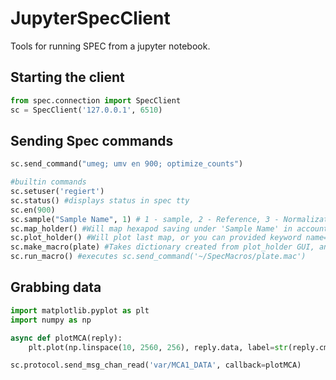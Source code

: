 # JupyterSpecClient
Tools for running SPEC from a jupyter notebook. 

## Starting the client
```python
from spec.connection import SpecClient
sc = SpecClient('127.0.0.1', 6510)
```

## Sending Spec commands
```python
sc.send_command("umeg; umv en 900; optimize_counts")

#builtin commands
sc.setuser('regiert')
sc.status() #displays status in spec tty
sc.en(900)
sc.sample("Sample Name", 1) # 1 - sample, 2 - Reference, 3 - Normalization, 4 - Environment, 5 - None
sc.map_holder() #Will map hexapod saving under 'Sample Name' in account 'regiert'
sc.plot_holder() #Will plot last map, or you can provided keyword name=samplename
sc.make_macro(plate) #Takes dictionary created from plot_holder GUI, and creates new '~/SpecMacros/plate.mac' file
sc.run_macro() #executes sc.send_command('~/SpecMacros/plate.mac')
```

## Grabbing data
```python
import matplotlib.pyplot as plt
import numpy as np

async def plotMCA(reply):
    plt.plot(np.linspace(10, 2560, 256), reply.data, label=str(reply.cmd))

sc.protocol.send_msg_chan_read('var/MCA1_DATA', callback=plotMCA)
```